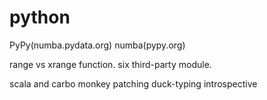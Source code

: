 # python

PyPy(numba.pydata.org)
numba(pypy.org)

range vs xrange function.
six third-party module.

scala and carbo
monkey patching
duck-typing
introspective
